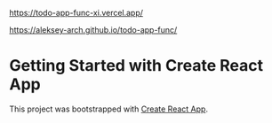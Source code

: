 https://todo-app-func-xi.vercel.app/

https://aleksey-arch.github.io/todo-app-func/

# Getting Started with Create React App

This project was bootstrapped with [Create React App](https://github.com/facebook/create-react-app).

